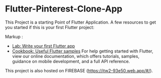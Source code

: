 # Flutter-Pinterest-Clone-App

This Project is a starting Point of Flutter Application.
A few resources to get you started if this is your first Flutter project:

  Markup : 
  * [Lab: Write your first Flutter app](https://flutter.dev/docs/get-started/codelab)
  * [Cookbook: Useful Flutter samples](https://flutter.dev/docs/cookbook)
   For help getting started with Flutter, view our online documentation, which offers tutorials, samples, guidance on mobile development, and a full API reference.


This project is also hosted on FIREBASE (https://itw2-93e50.web.app/#/).
